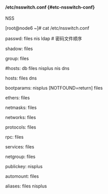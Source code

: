 #### /etc/nsswitch.conf {#etc-nsswitch-conf}

NSS

[root@node6 ~]# cat /etc/nsswitch.conf

passwd:     files nis ldap   # 密码文件顺序

shadow:     files

group:      files

#hosts:     db files nisplus nis dns

hosts:      files dns  

bootparams: nisplus [NOTFOUND=return] files

ethers:     files

netmasks:   files

networks:   files

protocols:  files

rpc:        files

services:   files

netgroup:   files

publickey:  nisplus

automount:  files

aliases:    files nisplus